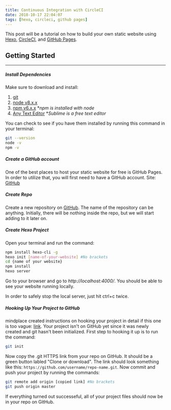 ```yaml
---
title: Continuous Integration with CircleCI
date: 2018-10-17 22:04:07
tags: [hexo, circleci, github pages]
---
```


This post will be a tutorial on how to build your own static website using [Hexo](https://hexo.io/), [CircleCI](https://circleci.com/), and [GitHub Pages](https://pages.github.com/).

## Getting Started
----------------

##### Install Dependencies

Make sure to download and install:
1. [git](https://git-scm.com/)
2. [node v8.x.x](https://nodejs.org/en/)
3. [npm v6.x.x](https://nodejs.org/en/) **npm is installed with node*
4. [Any Text Editor](https://www.sublimetext.com/) **Sublime is a free text editor*

You can check to see if you have them installed by running this command in your terminal:

``` bash
git --version
node -v
npm -v
```

##### Create a GitHub account

One of the best places to host your static website for free is GitHub Pages. In order to utilize that, you will first need to have a GitHub account.
Site: [GitHub](https://github.com/)

##### Create Repo

Create a new repository on [GitHub](https://github.com/new). The name of the repository can be anything. Initially, there will be nothing inside the repo, but we will start adding to it later on.

##### Create Hexo Project

Open your terminal and run the command:

``` bash
npm install hexo-cli -g
hexo init [name-of-your-website] #No brackets
cd {name of your website}
npm install
hexo server
```

Go to your browser and go to *http://localhost:4000/*. You should be able to see your website running locally.

In order to safely stop the local server, just hit ctrl+c twice.

##### Hooking Up Your Project to GitHub

mindplace created instructions on hooking your project in detail if this one is too vague: [link](https://gist.github.com/mindplace/b4b094157d7a3be6afd2c96370d39fad).
Your project isn't on GitHub yet since it was newly created and git hasn't been initialized. First step to hooking it up is to run the command:

``` bash
git init
```

Now copy the .git HTTPS link from your repo on GitHub. It should be a green button labled "Clone or download". The link should look something like this: ```https://github.com/username/repo-name.git```. Now commit and push your project by running the commands:

``` bash
git remote add origin [copied link] #No brackets
git push origin master
```

If everything turned out successeful, all of your project files should now be in your repo on GitHub.
